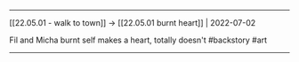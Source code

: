 ***



[[22.05.01 - walk to town]] -> [[22.05.01 burnt heart]] | 2022-07-02



Fil and Micha burnt self makes a heart, totally doesn't #backstory #art



***